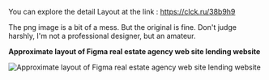 You can explore the detail Layout at the link :  https://clck.ru/38b9h9

The png image is a bit of a mess. But the original is fine. 
Don't judge harshly, I'm not a professional designer, but an amateur.

**Approximate layout of Figma real estate agency web site lending website**

![Approximate layout of Figma real estate agency web site lending website](https://github.com/SAWINBEAST/Web-Course-work-College/blob/main/%D0%90%D0%B3%D0%B5%D0%BD%D1%82%D1%81%D1%82%D0%B2%D0%BE%20%D0%9D%D0%BE%D0%B2%D0%BE%D1%81%D1%82%D1%80%D0%BE%D0%B5%D0%BA.png)

